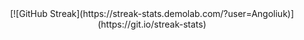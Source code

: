 <center>[![GitHub Streak](https://streak-stats.demolab.com/?user=Angoliuk)](https://git.io/streak-stats)</center>
